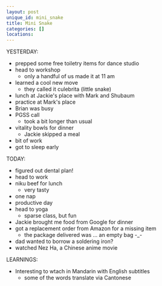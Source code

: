```yaml
---
layout: post
unique_id: mini_snake
title: Mini Snake
categories: []
locations: 
---
```


YESTERDAY:
* prepped some free toiletry items for dance studio
* head to workshop
  * only a handful of us made it at 11 am
* learned a cool new move
  * they called it culebrita (little snake)
* lunch at Jackie's place with Mark and Shubaum
* practice at Mark's place
* Brian was busy
* PGSS call
  * took a bit longer than usual
* vitality bowls for dinner
  * Jackie skipped a meal
* bit of work
* got to sleep early

TODAY:
* figured out dental plan!
* head to work
* niku beef for lunch
  * very tasty
* one nap
* productive day
* head to yoga
  * sparse class, but fun
* Jackie brought me food from Google for dinner
* got a replacement order from Amazon for a missing item
  * the package delivered was ... an empty bag -_-
* dad wanted to borrow a soldering iron?
* watched Nez Ha, a Chinese anime movie

LEARNINGS:
* Interesting to wtach in Mandarin with English subtitles
  * some of the words translate via Cantonese
